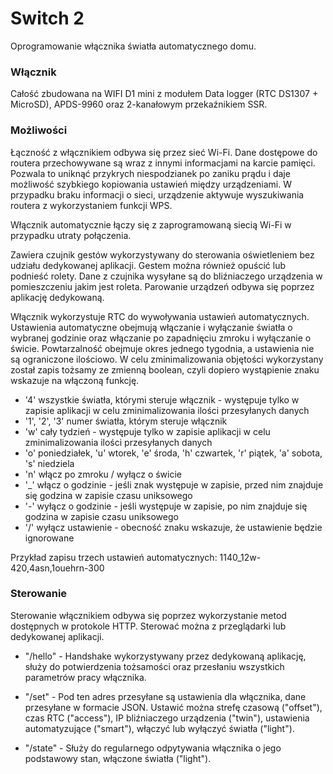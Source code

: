 # Switch 2
Oprogramowanie włącznika światła automatycznego domu.

### Włącznik
Całość zbudowana na WIFI D1 mini z modułem Data logger (RTC DS1307 + MicroSD), APDS-9960 oraz 2-kanałowym przekaźnikiem SSR.

### Możliwości
Łączność z włącznikiem odbywa się przez sieć Wi-Fi.
Dane dostępowe do routera przechowywane są wraz z innymi informacjami na karcie pamięci. Pozwala to uniknąć przykrych niespodzianek po zaniku prądu i daje możliwość szybkiego kopiowania ustawień między urządzeniami.
W przypadku braku informacji o sieci, urządzenie aktywuje wyszukiwania routera z wykorzystaniem funkcji WPS.

Włącznik automatycznie łączy się z zaprogramowaną siecią Wi-Fi w przypadku utraty połączenia.

Zawiera czujnik gestów wykorzystywany do sterowania oświetleniem bez udziału dedykowanej aplikacji. Gestem można również opuścić lub podnieść rolety. Dane z czujnika wysyłane są do bliźniaczego urządzenia w pomieszczeniu jakim jest roleta. Parowanie urządzeń odbywa się poprzez aplikację dedykowaną.

Włącznik wykorzystuje RTC do wywoływania ustawień automatycznych.
Ustawienia automatyczne obejmują włączanie i wyłączanie światła o wybranej godzinie oraz włączanie po zapadnięciu zmroku i wyłączanie o świcie. Powtarzalność obejmuje okres jednego tygodnia, a ustawienia nie są ograniczone ilościowo. W celu zminimalizowania objętości wykorzystany został zapis tożsamy ze zmienną boolean, czyli dopiero wystąpienie znaku wskazuje na włączoną funkcję.

* '4' wszystkie światła, którymi steruje włącznik - występuje tylko w zapisie aplikacji w celu zminimalizowania ilości przesyłanych danych
* '1', '2', '3' numer światła, którym steruje włącznik
* 'w' cały tydzień - występuje tylko w zapisie aplikacji w celu zminimalizowania ilości przesyłanych danych
* 'o' poniedziałek, 'u' wtorek, 'e' środa, 'h' czwartek, 'r' piątek, 'a' sobota, 's' niedziela
* 'n' włącz po zmroku / wyłącz o świcie
* '_' włącz o godzinie - jeśli znak występuje w zapisie, przed nim znajduje się godzina w zapisie czasu uniksowego
* '-' wyłącz o godzinie - jeśli występuje w zapisie, po nim znajduje się godzina w zapisie czasu uniksowego
* '/' wyłącz ustawienie - obecność znaku wskazuje, że ustawienie będzie ignorowane

Przykład zapisu trzech ustawień automatycznych: 1140_12w-420,4asn,1ouehrn-300

### Sterowanie
Sterowanie włącznikiem odbywa się poprzez wykorzystanie metod dostępnych w protokole HTTP. Sterować można z przeglądarki lub dedykowanej aplikacji.

* "/hello" - Handshake wykorzystywany przez dedykowaną aplikację, służy do potwierdzenia tożsamości oraz przesłaniu wszystkich parametrów pracy włącznika.

* "/set" - Pod ten adres przesyłane są ustawienia dla włącznika, dane przesyłane w formacie JSON. Ustawić można strefę czasową ("offset"), czas RTC ("access"), IP bliźniaczego urządzenia ("twin"), ustawienia automatyzujące ("smart"), włączyć lub wyłączyć światła ("light").

* "/state" - Służy do regularnego odpytywania włącznika o jego podstawowy stan, włączone światła ("light").
